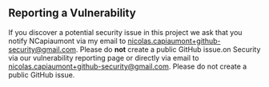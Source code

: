 ## Reporting a Vulnerability

If you discover a potential security issue in this project we ask that you notify NCapiaumont
via my email to nicolas.capiaumont+github-security@gmail.com.
Please do **not** create a public GitHub issue.on Security via our vulnerability reporting page or directly via email to nicolas.capiaumont+github-security@gmail.com. Please do not create a public GitHub issue.
